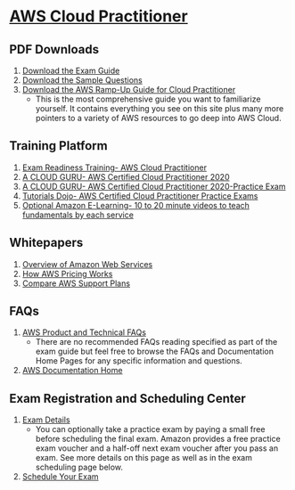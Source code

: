 # [AWS Cloud Practitioner](https://aws.amazon.com/certification/certified-cloud-practitioner/)

## PDF Downloads
1. [Download the Exam Guide](https://d1.awsstatic.com/training-and-certification/docs-cloud-practitioner/AWS-Certified-Cloud-Practitioner_Exam-Guide.pdf)
2. [Download the Sample Questions](https://d1.awsstatic.com/training-and-certification/docs-cloud-practitioner/AWS-Certified-Cloud-Practitioner_Sample-Questions.pdf)
3. [Download the AWS Ramp-Up Guide for Cloud Practitioner](https://d1.awsstatic.com/training-and-certification/ramp-up_guides/Ramp-Up_Guide_CloudPractitioner.pdf)
   * This is the most comprehensive guide you want to familiarize yourself. It contains everything you see on this site plus many more pointers to a variety of AWS resources to go deep into AWS Cloud.

## Training Platform
1. [Exam Readiness Training- AWS Cloud Practitioner](https://www.aws.training/Details/eLearning?id=60697)
2. [A CLOUD GURU- AWS Certified Cloud Practitioner 2020](https://acloud.guru/overview/aws-certified-cloud-practitioner)
3. [A CLOUD GURU- AWS Certified Cloud Practitioner 2020-Practice Exam](https://learn.acloud.guru/course/aws-certified-cloud-practitioner/learn/summary-and-good-luck/aws-certified-cloud-practitioner/quiz/aws-certified-cloud-practitioner)
4. [Tutorials Dojo- AWS Certified Cloud Practitioner Practice Exams](https://tutorialsdojo.com/courses/aws-certified-cloud-practitioner-practice-exams/)
5. [Optional Amazon E-Learning- 10 to 20 minute videos to teach fundamentals by each service](https://www.aws.training/LearningLibrary?query=&filters=Role%3A67%20Language%3A1%20SkillLevel%3A6%2C6%20DeliveryFormat%3A1%2C4%2C6%2C7%2C8&from=0&size=15&sort=_score)

## Whitepapers
1. [Overview of Amazon Web Services](https://d1.awsstatic.com/whitepapers/aws-overview.pdf)
2. [How AWS Pricing Works](https://docs.aws.amazon.com/whitepapers/latest/how-aws-pricing-works/how-aws-pricing-works.pdf#welcome)
3. [Compare AWS Support Plans](https://aws.amazon.com/premiumsupport/plans/)

## FAQs
1. [AWS Product and Technical FAQs](https://aws.amazon.com/faqs/)
   * There are no recommended FAQs reading specified as part of the exam guide but feel free to browse the FAQs and Documentation Home Pages for any specific information and questions.
2. [AWS Documentation Home](https://docs.aws.amazon.com/)

## Exam Registration and Scheduling Center
1. [Exam Details](https://aws.amazon.com/certification/certified-cloud-practitioner/?ch=tile&tile=getstarted)
   * You can optionally take a practice exam by paying a small free before scheduling the final exam. Amazon provides a free practice exam voucher and a half-off next exam voucher after you pass an exam. See more details on this page as well as in the exam scheduling page below.
2. [Schedule Your Exam](https://www.aws.training/certification?src=practitioner)

